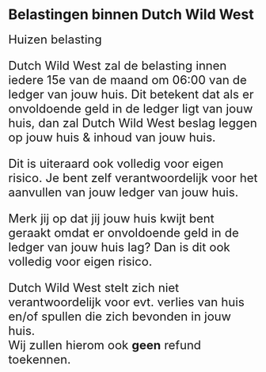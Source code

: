 # Belastingen binnen Dutch Wild West

<font size="5">Huizen belasting

Dutch Wild West zal de belasting innen iedere 15e van de maand om 06:00 van de ledger van jouw huis.
Dit betekent dat als er onvoldoende geld in de ledger ligt van jouw huis, dan zal Dutch Wild West beslag leggen op jouw huis & inhoud van jouw huis.

Dit is uiteraard ook volledig voor eigen risico.
Je bent zelf verantwoordelijk voor het aanvullen van jouw ledger van jouw huis.

Merk jij op dat jij jouw huis kwijt bent geraakt omdat er onvoldoende geld in de ledger van jouw huis lag?
Dan is dit ook volledig voor eigen risico.

Dutch Wild West stelt zich niet verantwoordelijk voor evt. verlies van huis en/of spullen die zich bevonden in jouw huis.
<br>
Wij zullen hierom ook <b>geen</b> refund toekennen.